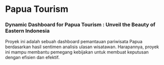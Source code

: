 # Papua Tourism
### Dynamic Dashboard for Papua Tourism : Unveil the Beauty of Eastern Indonesia

Proyek ini adalah sebuah dashboard pemantauan pariwisata Papua berdasarkan hasil sentimen analisis ulasan wisatawan. 
Harapannya, proyek ini mampu membantu pemegang kebijakan untuk membuat keputusan dengan efisien 
dan efektif.
